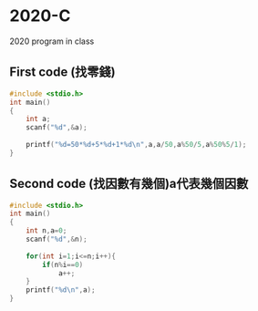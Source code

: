 # 2020-C
2020 program in class
## First code (找零錢)
```C
#include <stdio.h>
int main()
{
	int a;
	scanf("%d",&a);
	
	printf("%d=50*%d+5*%d+1*%d\n",a,a/50,a%50/5,a%50%5/1);
}
```
## Second code (找因數有幾個)a代表幾個因數
```C
#include <stdio.h>
int main()
{
	int n,a=0;
	scanf("%d",&n);
	
	for(int i=1;i<=n;i++){
		if(n%i==0)
			a++;
	}
	printf("%d\n",a);
}
```
